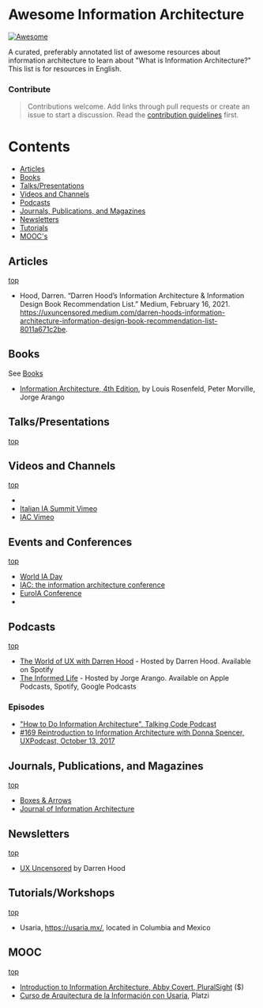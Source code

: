 # Awesome Information Architecture
[![Awesome](https://awesome.re/badge.svg)](https://awesome.re)

A curated, preferably annotated list of awesome resources about information architecture to learn about "What is Information Architecture?" This list is for resources in English. 

### Contribute

> Contributions welcome. Add links through pull requests or create an issue to start a discussion. Read the [contribution guidelines](contributing.md) first.


# Contents

- [Articles](#articles)
- [Books](books.md)
- [Talks/Presentations](#talkspresentations)
- [Videos and Channels](#videos-and-channels)
- [Podcasts](#podcasts)
- [Journals, Publications, and Magazines](#journals-publications-and-magazines)
- [Newsletters](#newsletters)
- [Tutorials](#tutorials)
- [MOOC's](#mooc)

## Articles
[top](#awesome-information-architecture)

- Hood, Darren. “Darren Hood’s Information Architecture & Information Design Book Recommendation List.” Medium, February 16, 2021. https://uxuncensored.medium.com/darren-hoods-information-architecture-information-design-book-recommendation-list-8011a671c2be.


## Books
See [Books](books.md)
- [Information Architecture, 4th Edition](https://learning.oreilly.com/library/view/information-architecture-4th/9781491913529/), by Louis Rosenfeld, Peter Morville, Jorge Arango

## Talks/Presentations
[top](#awesome-information-architecture)

## Videos and Channels
[top](#awesome-information-architecture)

- 
- [Italian IA Summit Vimeo](https://vimeo.com/italianiasummit)
- [IAC Vimeo](https://vimeo.com/theiaconf)

## Events and Conferences
[top](#awesome-information-architecture)

- [World IA Day](https://www.worldiaday.org/events)
- [IAC: the information architecture conference](https://www.theiaconference.com/)
- [EuroIA Conference](https://euroia.eu/)
- 

## Podcasts
[top](#awesome-information-architecture)

- [The World of UX with Darren Hood](https://open.spotify.com/show/1mIMWf10xo2aOeO88lvOVD) - Hosted by Darren Hood. Available on Spotify
- [The Informed Life](https://theinformed.life/) - Hosted by Jorge Arango. Available on Apple Podcasts, Spotify, Google Podcasts

### Episodes
- ["How to Do Information Architecture", Talking Code Podcast](http://talkingcode.com/podcast/episode-18-abby-covert/)
- [#169 Reintroduction to Information Architecture with Donna Spencer, UXPodcast, October 13, 2017](https://uxpodcast.com/169-information-architecture-donna-spencer/) 

## Journals, Publications, and Magazines
[top](#awesome-information-architecture)

- [Boxes & Arrows](https://boxesandarrows.com/)
- [Journal of Information Architecture](https://journalofia.org/)

## Newsletters
[top](#awesome-information-architecture)

- [UX Uncensored](https://uxuncensored.medium.com/) by Darren Hood

## Tutorials/Workshops
[top](#awesome-information-architecture)

- Usaria, https://usaria.mx/, located in Columbia and Mexico

## MOOC
[top](#awesome-information-architecture)

- [Introduction to Information Architecture, Abby Covert, PluralSight](https://www.pluralsight.com/courses/information-architecture-introduction-2548) ($)
- [Curso de Arquitectura de la Información con Usaria](https://platzi.com/cursos/arquitectura-informacion/), Platzi
